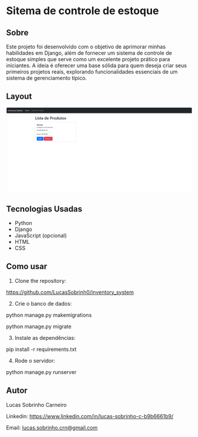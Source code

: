 # Sitema de controle de estoque

## Sobre

Este projeto foi desenvolvido com o objetivo de aprimorar minhas habilidades em Django, além de fornecer um sistema de controle de estoque simples que serve como um excelente projeto prático para iniciantes. A ideia é oferecer uma base sólida para quem deseja criar seus primeiros projetos reais, explorando funcionalidades essenciais de um sistema de gerenciamento típico.

## Layout

![Layout](./img/layout.png)

## Tecnologias Usadas

- Python
- Django
- JavaScript (opcional)
- HTML
- CSS

## Como usar

1. Clone the repository:

https://github.com/LucasSobrinh0/inventory_system

2. Crie o banco de dados:

python manage.py makemigrations

python manage.py migrate

3. Instale as dependências:

pip install -r requirements.txt

4. Rode o servidor:

python manage.py runserver

## Autor

Lucas Sobrinho Carneiro

Linkedin: https://www.linkedin.com/in/lucas-sobrinho-c-b9b6661b9/

Email: lucas.sobrinho.crn@gmail.com
